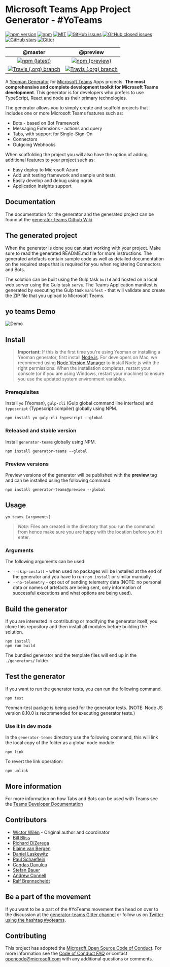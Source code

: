 # Microsoft Teams App Project Generator - #YoTeams

[![npm version](https://badge.fury.io/js/generator-teams.svg)](https://www.npmjs.com/package/generator-teams)
[![npm](https://img.shields.io/npm/dt/generator-teams.svg)](https://www.npmjs.com/package/generator-teams)
[![MIT](https://img.shields.io/npm/l/generator-teams.svg)](https://github.com/PnP/generator-teams/blob/master/LICENSE.md)
[![GitHub issues](https://img.shields.io/github/issues/PnP/generator-teams.svg)](https://github.com/PnP/generator-teams/issues)
[![GitHub closed issues](https://img.shields.io/github/issues-closed/PnP/generator-teams.svg)](https://github.com/PnP/generator-teams/issues?q=is%3Aissue+is%3Aclosed)
[![GitHub stars](https://img.shields.io/github/stars/PnP/generator-teams.svg)](https://github.com/PnP/generator-teams/stargazers)
[![Gitter](https://badges.gitter.im/PnP/generator-teams.svg)](https://gitter.im/OfficeDev/generator-teams?utm_source=badge&utm_medium=badge&utm_campaign=pr-badge)

 | @master | @preview |
 :--------:|:---------:
 [![npm (latest)](https://img.shields.io/npm/v/generator-teams/latest.svg)](https://www.npmjs.com/package/generator-teams)|[![npm (preview)](https://img.shields.io/npm/v/generator-teams/preview.svg)](https://www.npmjs.com/package/generator-teams)
 [![Travis (.org) branch](https://img.shields.io/travis/PnP/generator-teams/master.svg)](https://travis-ci.org/PnP/generator-teams)|[![Travis (.org) branch](https://img.shields.io/travis/PnP/generator-teams/preview.svg)](https://travis-ci.org/PnP/generator-teams)

A [Yeoman Generator](http://yeoman.io/) for [Microsoft Teams](https://teams.microsoft.com) Apps projects. **The most comprehensive and complete development toolkit for Microsoft Teams development**. This generator is for developers who prefers to use TypeScript, React and node as their primary technologies.

The generator allows you to simply create and scaffold projects that includes one or more Microsoft Teams features such as:

* Bots - based on Bot Framework
* Messaging Extensions - actions and query
* Tabs, with support for Single-Sign-On
* Connectors
* Outgoing Webhooks

When scaffolding the project you will also have the option of adding additional features to your project such as:

* Easy deploy to Microsoft Azure
* Add unit testing framework and sample unit tests
* Easily develop and debug using ngrok
* Application Insights support

## Documentation

The documentation for the generator and the generated project can be found at the [generator-teams Github Wiki](https://github.com/PnP/generator-teams/wiki).

## The generated project

When the generator is done you can start working with your project. Make sure to read the generated README.md file for more instructions. The generated artefacts contain sample code as well as detailed documentation on the required steps that is required for you when registering Connectors and Bots.

The solution can be built using the Gulp task `build` and hosted on a local web server using the Gulp task `serve`. The Teams Application manifest is generated by executing the Gulp task `manifest` - that will validate and create the ZIP file that you upload to Microsoft Teams.

## yo teams Demo

![Demo](docs/assets/demo.gif)

## Install

> **Important:** If this is the first time you're using Yeoman or installing a Yeoman generator, first install [Node.js](https://nodejs.org). For developers on Mac, we recommend using [Node Version Manager](https://github.com/creationix/nvm) to install Node.js with the right permissions. When the installation completes, restart your console (or if you are using Windows, restart your machine) to ensure you use the updated system environment variables.

### Prerequisites

Install `yo` (Yeoman), `gulp-cli` (Gulp global command line interface) and `typescript` (Typescript compiler) globally using NPM.

``` Shell
npm install yo gulp-cli typescript --global
```


### Released and stable version

Install `generator-teams` globally using NPM.

```Shell
npm install generator-teams --global
```

### Preview versions

Preview versions of the generator will be published with the **preview** tag and can be installed using the following command:

``` Shell
npm install generator-teams@preview --global
```

## Usage

``` Shell
yo teams [arguments]
```

> *Note:* Files are created in the directory that you run the command from hence make sure you are happy with the location before you hit enter.

### Arguments

 The following arguments can be used:

* `--skip-install` - when used no packages will be installed at the end of the generator and you have to run `npm install` or similar manually.
* `--no-telemetry` - opt out of sending telemetry data (NOTE: no personal data or names of artefacts are being sent, only information of successful executions and what options are being used).

## Build the generator

If you are interested in contributing or modifying the generator itself, you clone this repository and then install all modules before building the solution.

``` Shell
npm install
npm run build
```

The bundled generator and the template files will end up in the `./generators/` folder.

## Test the generator

If you want to run the generator tests, you can run the following command.

``` Shell
npm test
```

Yeoman-test packge is being used for the generator tests. (NOTE: Node JS version 8.10.0 is recommended for executing generator tests.)

### Use it in dev mode

In the `generator-teams` directory use the following command, this will link the local copy of the folder as a global node module.

``` Shell
npm link
```

To revert the link operation:

``` Shell
npm unlink
```

## More information

For more information on how Tabs and Bots can be used with Teams see the [Teams Developer Documentation](https://msdn.microsoft.com/en-us/microsoft-teams/ )

## Contributors

* [Wictor Wilén](https://github.com/wictorwilen) - Original author and coordinator
* [Bill Bliss](https://github.com/billbliss)
* [Richard DiZerega](https://github.com/richdizz)
* [Elaine van Bergen](https://github.com/laneyvb)
* [Daniel Laskewitz](https://github.com/Laskewitz)
* [Paul Schaeflein](https://github.com/pschaeflein)
* [Cagdas Davulcu](https://github.com/cagdasdavulcu)
* [Stefan Bauer](https://github.com/StfBauer)
* [Andrew Connell](https://github.com/andrewconnell)
* [Ralf Brennscheidt](https://github.com/RalfBrennscheidt)

## Be a part of the movement

If you want to be a part of the #YoTeams movement then head on over to the discussion at the [generator-teams Gitter channel](https://gitter.im/PnP/generator-teams) or follow us on [Twitter using the hashtag #yoteams](https://twitter.com/search?q=%23yoteams&src=typd).

## Contributing

This project has adopted the [Microsoft Open Source Code of Conduct](https://opensource.microsoft.com/codeofconduct/). For more information see the [Code of Conduct FAQ](https://opensource.microsoft.com/codeofconduct/faq/) or contact [opencode@microsoft.com](mailto:opencode@microsoft.com) with any additional questions or comments.
